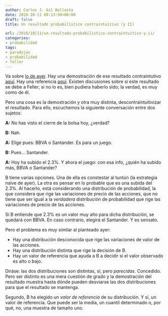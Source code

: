 ```yaml
---
author: Carlos J. Gil Bellosta
date: 2018-10-11 08:13:50+00:00
draft: false
title: Un resultado probabilístico contraintuitivo (y II)

url: /2018/10/11/un-resultado-probabilistico-contraintuitivo-y-ii/
categories:
- probabilidad
tags:
- paradojas
- probabilidad
- feller
---
```


Va sobre [lo de ayer](http://www.datanalytics.com/2018/10/10/un-resultado-probabilistico-contraintuitivo-parte-i/). Hay una demostración de ese resultado contraintutivo [aquí](https://math.stackexchange.com/questions/655972/help-rules-of-a-game-whose-details-i-dont-remember/656426#656426). Hay una referencia [aquí](http://www-isl.stanford.edu/~cover/papers/paper73.pdf). Existen discusiones sobre si este resultado se debe a Feller; si no lo es, bien pudiera haberlo sido; la verdad, es muy como de él.

Pero una cosa es la demostración y otra muy distinta, descontraintuitivizar el resultado. Para ello, escuchemos la siguiente conversación entre dos sujetos:

**A:** No has visto el cierre de la bolsa hoy, ¿verdad?

**B:** Nah.

**A:** Elige pues: BBVA o Santander. Es para un juego.

**B:** Pues... Santander.

**A:** Hoy ha subido el 2.3%. Y ahora el juego: con esa info, ¿quién ha subido más, BBVA o Santander?

B tiene varias opciones. Una de ella es constestar al tuntún (la estrategia naive de ayer). La otra es pensar en lo probable que es una subida del 2.3%. Al hacerlo, está considerando una distribución de probabilidad, la que considera que rige las variaciones de precio de las acciones, que no tiene que ser igual a la _verdadera_ distribución de probabilidad que rige las variaciones de precio de las acciones.

Si B entiende que 2.3% es un valor muy alto para dicha distribución, se quedará con BBVA. En caso contrario, elegirá el Santander. Y es sensato.

Pero el problema es muy similar al planteado ayer:

* Hay una distribución desconocida que rige las variaciones de valor de las acciones.
* Hay una distribución distinta que rige la decisión de B.
* Hay un valor de referencia que ayuda a B a decidir si el valor observado es alto o bajo.

Diráse: las dos distribuciones son distintas, sí, pero _parecidas_. Concedido. Pero ser distinto es una mera cuestión de grado y la demostración del resultado muestra hasta dónde pueden desviarse las dos distribuciones para que el resultado se mantenga.

Segundo, B ha elegido un _valor de referencia_ de su distribución. Y sí, un valor de referencia. Que puede ser la media, un cuantil determinado o, por qué, no, una muestra de tamaño uno.






